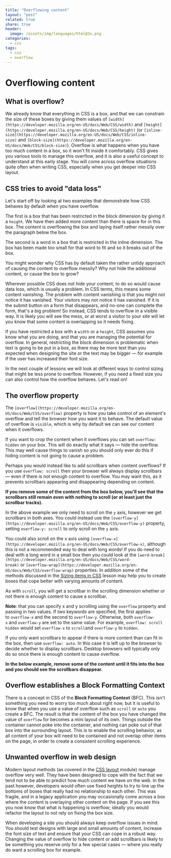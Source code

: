 ```yaml
---
title: "Overflowing content"
layout: "post"
related: true
share: true
header:
  image: /assets/img/languages/html@3x.png
categories:
  - css
tags:
  - css
  - overflow
---
```


# Overflowing content

## What is overflow?

We already know that everything in CSS is a box, and that we can constrain the size of these boxes by giving them values of `[width](https://developer.mozilla.org/en-US/docs/Web/CSS/width)` and `[height](https://developer.mozilla.org/en-US/docs/Web/CSS/height)` (or `[inline-size](https://developer.mozilla.org/en-US/docs/Web/CSS/inline-size)` and `[block-size](https://developer.mozilla.org/en-US/docs/Web/CSS/block-size)`). Overflow is what happens when you have too much content in a box, so it won't fit inside it comfortably. CSS gives you various tools to manage this overflow, and it is also a useful concept to understand at this early stage. You will come across overflow situations quite often when writing CSS, especially when you get deeper into CSS layout.

## CSS tries to avoid "data loss"

Let's start off by looking at two examples that demonstrate how CSS behaves by default when you have overflow.

The first is a box that has been restricted in the block dimension by giving it a `height`. We have then added more content than there is space for in this box. The content is overflowing the box and laying itself rather messily over the paragraph below the box.

The second is a word in a box that is restricted in the inline dimension. The box has been made too small for that word to fit and so it breaks out of the box.

You might wonder why CSS has by default taken the rather untidy approach of causing the content to overflow messily? Why not hide the additional content, or cause the box to grow?

Wherever possible CSS does not hide your content; to do so would cause data loss, which is usually a problem. In CSS terms, this means some content vanishing. The problem with content vanishing is that you might not notice it has vanished. Your visitors may not notice it has vanished. If it is the submit button on a form that disappears, and no-one can complete the form, that's a big problem! So instead, CSS tends to overflow in a visible way. It is likely you will see the mess, or at worst a visitor to your site will let you know that some content is overlapping so it needs fixing.

If you have restricted a box with a `width` or a `height`, CSS assumes you know what you are doing, and that you are managing the potential for overflow. In general, restricting the block dimension is problematic when text is going to be put in a box, as there may be more text than you expected when designing the site or the text may be bigger — for example if the user has increased their font size.

In the next couple of lessons we will look at different ways to control sizing that might be less prone to overflow. However, if you need a fixed size you can also control how the overflow behaves. Let's read on!

## The overflow property

The `[overflow](https://developer.mozilla.org/en-US/docs/Web/CSS/overflow)` property is how you take control of an element's overflow and tell the browser how you want it to behave. The default value of overflow is `visible`, which is why by default we can see our content when it overflows.

If you want to crop the content when it overflows you can set `overflow: hidden` on your box. This will do exactly what it says — hide the overflow. This may well cause things to vanish so you should only ever do this if hiding content is not going to cause a problem.

Perhaps you would instead like to add scrollbars when content overflows? If you use `overflow: scroll` then your browser will always display scrollbars — even if there is not enough content to overflow. You may want this, as it prevents scrollbars appearing and disappearing depending on content.

**If you remove some of the content from the box below, you'll see that the scrollbars still remain even with nothing to scroll (or at least just the scrollbar tracks).**

In the above example we only need to scroll on the `y` axis, however we get scrollbars in both axes. You could instead use the `[overflow-y](https://developer.mozilla.org/en-US/docs/Web/CSS/overflow-y)` property, setting `overflow-y: scroll` to only scroll on the `y` axis.

You could also scroll on the x axis using `[overflow-x](https://developer.mozilla.org/en-US/docs/Web/CSS/overflow-x)`, although this is not a recommended way to deal with long words! If you do need to deal with a long word in a small box then you could look at the `[word-break](https://developer.mozilla.org/en-US/docs/Web/CSS/word-break)` or `[overflow-wrap](https://developer.mozilla.org/en-US/docs/Web/CSS/overflow-wrap)` properties. In addition some of the methods discussed in the [Sizing items in CSS](https://developer.mozilla.org/en-US/docs/Learn/CSS/Building_blocks/Sizing_items_in_CSS) lesson may help you to create boxes that cope better with varying amounts of content.

As with `scroll`, you will get a scrollbar in the scrolling dimension whether or not there is enough content to cause a scrollbar.

**Note**: that you can specify x and y scrolling using the `overflow` property and passing in two values. If two keywords are specified, the first applies to `overflow-x` and the second to `overflow-y`. Otherwise, both `overflow-x` and `overflow-y` are set to the same value. For example, `overflow: scroll hidden` would set `overflow-x` to `scroll`and `overflow-y` to `hidden`.

If you only want scrollbars to appear if there is more content than can fit in the box, then use `overflow: auto`. In this case it is left up to the browser to decide whether to display scrollbars. Desktop browsers will typically only do so once there is enough content to cause overflow.

**In the below example, remove some of the content until it fits into the box and you should see the scrollbars disappear.**

## Overflow establishes a Block Formatting Context

There is a concept in CSS of the **Block Formatting Context** (BFC). This isn't something you need to worry too much about right now, but it is useful to know that when you use a value of overflow such as `scroll` or `auto` you create a BFC. The result is that the content of the box you have changed the value of `overflow` for becomes a mini layout of its own. Things outside the container cannot poke into the container, and nothing can poke out of that box into the surrounding layout. This is to enable the scrolling behavior, as all content of your box will need to be contained and not overlap other items on the page, in order to create a consistent scrolling experience.

## Unwanted overflow in web design

Modern layout methods (as covered in the [CSS layout](https://developer.mozilla.org/en-US/docs/Learn/CSS/CSS_layout) module) manage overflow very well. They have been designed to cope with the fact that we tend not to be able to predict how much content we have on the web. In the past however, developers would often use fixed heights to try to line up the bottoms of boxes that really had no relationship to each other. This was fragile, and in a legacy application you may occasionally come across a box where the content is overlaying other content on the page. If you see this you now know that what is happening is overflow; ideally you would refactor the layout to not rely on fixing the box size.

When developing a site you should always keep overflow issues in mind. You should test designs with large and small amounts of content, increase the font size of text and ensure that your CSS can cope in a robust way. Changing the value of overflow to hide content or add scrollbars is likely to be something you reserve only for a few special cases — where you really do want a scrolling box for example.
